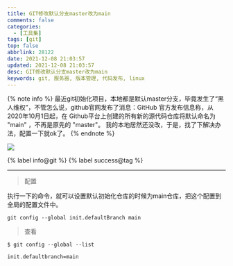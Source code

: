```yaml
---
title: GIT修改默认分支master改为main
comments: false
categories:
  - [工具集]
tags: [git]
top: false
abbrlink: 28122
date: 2021-12-08 21:03:57
updated: 2021-12-08 21:03:57
desc: GIT修改默认分支master改为main
keywords: git, 服务器, 版本管理, 代码发布, linux
---
```



{% note info %}
最近git初始化项目，本地都是默认master分支，毕竟发生了“黑人维权”，不管怎么说，github官网发布了消息：GitHub 官方发布信息称，从2020年10月1日起，在 Github平台上创建的所有新的源代码仓库将默认命名为 "main" ，不再是原先的 "master"。
我的本地居然还没改，于是，找了下解决办法，配置一下就ok了。
{% endnote %}

![](/images/article_git.jpg)

{% label info@git %} {% label success@tag %}

<!--more-->
<hr/>

> 配置

执行一下的命令，就可以设置默认初始化仓库的时候为main仓库，把这个配置到全局的配置文件中。
```
git config --global init.defaultBranch main
```

> 查看

```
$ git config --global --list

init.defaultbranch=main
```
